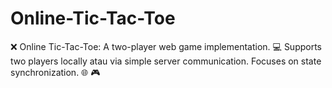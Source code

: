 # Online-Tic-Tac-Toe
❌ Online Tic-Tac-Toe: A two-player web game implementation. 💻 Supports two players locally atau via simple server communication. Focuses on state synchronization. 🌐 🎮
